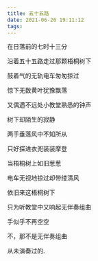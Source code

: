 ```yaml
---
title: 五十五路
date: 2021-06-26 19:11:12
tags:
---
```


在日落前的七时十三分

沿着五十五路走过那颗梧桐树下

鼓着气的无轨电车匆匆掠过

惊下无数黄叶犹豫飘落

又偶遇不远处小教堂熟悉的钟声

树下却陌生的寂静

两手垂落风中不知所从

只好探进衣兜装装摩登

当梧桐树上如旧葱葱

电车无视地掠过却带缕清风

依旧来这梧桐树下

只为听教堂中又响起无伴奏组曲

手似乎不再空空

不，那不是无伴奏组曲

从未演奏过的.
